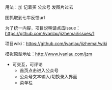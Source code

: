 用法：加 记着买 公众号 发图片过去

图抓取到七牛反馈url

为了统一内容，项目说明请点击issue：https://github.com/ivanlau/jizhemai/issues/1

项目wiki：https://github.com/ivanlau/jizhemai/wiki

模拟原型地址：http://www.ivanlau.com/jzm 
- 可交互，可评论 
  - 首页点击进入公众号
  - 公众号文本输入/切换录入界面
  - 菜单栏

